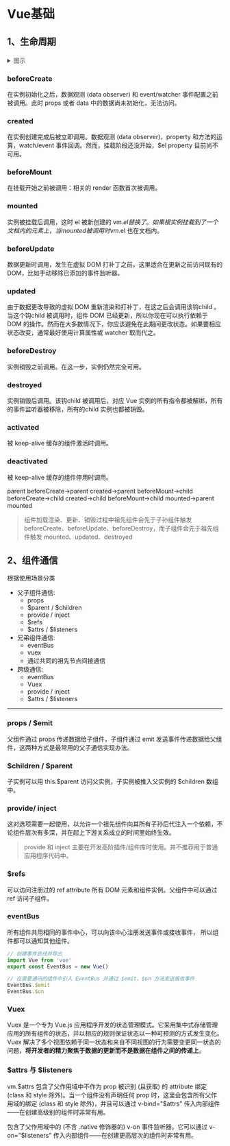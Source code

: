 # Vue基础

## 1、生命周期

<details style="margin-top:20px">
  <summary style="color: #494949">图示</summary>
  <img :src="$withBase('/Vue原理/lifecycle.png')" width="600px">
</details>

### beforeCreate
在实例初始化之后，数据观测 (data observer) 和 event/watcher 事件配置之前被调用。此时 props 或者 data 中的数据尚未初始化，无法访问。

### created
在实例创建完成后被立即调用。数据观测 (data observer)，property 和方法的运算，watch/event 事件回调。然而，挂载阶段还没开始，$el property 目前尚不可用。

### beforeMount
在挂载开始之前被调用：相关的 render 函数首次被调用。

### mounted
实例被挂载后调用，这时 el 被新创建的 vm.$el 替换了。如果根实例挂载到了一个文档内的元素上，当 mounted 被调用时 vm.$el 也在文档内。

### beforeUpdate
数据更新时调用，发生在虚拟 DOM 打补丁之前。这里适合在更新之前访问现有的 DOM，比如手动移除已添加的事件监听器。

### updated
由于数据更改导致的虚拟 DOM 重新渲染和打补丁，在这之后会调用该钩child 。
当这个钩child 被调用时，组件 DOM 已经更新，所以你现在可以执行依赖于 DOM 的操作。然而在大多数情况下，你应该避免在此期间更改状态。如果要相应状态改变，通常最好使用计算属性或 watcher 取而代之。

### beforeDestroy
实例销毁之前调用。在这一步，实例仍然完全可用。

### destroyed
实例销毁后调用。该钩child 被调用后，对应 Vue 实例的所有指令都被解绑，所有的事件监听器被移除，所有的child 实例也都被销毁。

### activated
被 keep-alive 缓存的组件激活时调用。

### deactivated
被 keep-alive 缓存的组件停用时调用。


parent beforeCreate->parent created->parent beforeMount->child beforeCreate->child created->child beforeMount->child mounted->parent mounted

> 组件加载渲染、更新、销毁过程中祖先组件会先于子孙组件触发 beforeCreate、beforeUpdate、beforeDestroy，而子组件会先于祖先组件触发 mounted、updated、destroyed

## 2、组件通信
根据使用场景分类  
- 父子组件通信: 
  - props
  - $parent / $children
  - provide / inject
  - $refs
  - $attrs / $listeners  
- 兄弟组件通信: 
  - eventBus
  - vuex  
  - 通过共同的祖先节点间接通信
- 跨级通信:  
  - eventBus
  - Vuex
  - provide / inject
  - $attrs / $listeners

---

### props / $emit
父组件通过 props 传递数据给子组件，子组件通过 emit 发送事件传递数据给父组件，这两种方式是最常用的父子通信实现办法。

### $children / $parent
子实例可以用 this.$parent 访问父实例，子实例被推入父实例的 $children 数组中。

### provide/ inject
这对选项需要一起使用，以允许一个祖先组件向其所有子孙后代注入一个依赖，不论组件层次有多深，并在起上下游关系成立的时间里始终生效。
> provide 和 inject 主要在开发高阶插件/组件库时使用。并不推荐用于普通应用程序代码中。

### $refs
可以访问注册过的 ref attribute 所有 DOM 元素和组件实例。父组件中可以通过 ref 访问子组件。

### eventBus
所有组件共用相同的事件中心，可以向该中心注册发送事件或接收事件， 所以组件都可以通知其他组件。
```javascript
// 创建事件总线并导出
import Vue from 'vue'
export const EventBus = new Vue()

// 在需要通讯的组件中引入 EventBus 并通过 $emit、$on 方法发送接收事件
EventBus.$emit
EventBus.$on
```

### Vuex
Vuex 是一个专为 Vue.js 应用程序开发的状态管理模式。它采用集中式存储管理应用的所有组件的状态，并以相应的规则保证状态以一种可预测的方式发生变化。
Vuex 解决了多个视图依赖于同一状态和来自不同视图的行为需要变更同一状态的问题，**将开发者的精力聚焦于数据的更新而不是数据在组件之间的传递上**。

### $attrs 与 $listeners
vm.$attrs 包含了父作用域中不作为 prop 被识别 (且获取) 的 attribute 绑定 (class 和 style 除外)。当一个组件没有声明任何 prop 时，这里会包含所有父作用域的绑定 (class 和 style 除外)，并且可以通过 v-bind="$attrs" 传入内部组件——在创建高级别的组件时非常有用。

包含了父作用域中的 (不含 .native 修饰器的) v-on 事件监听器。它可以通过 v-on="$listeners" 传入内部组件——在创建更高层次的组件时非常有用。